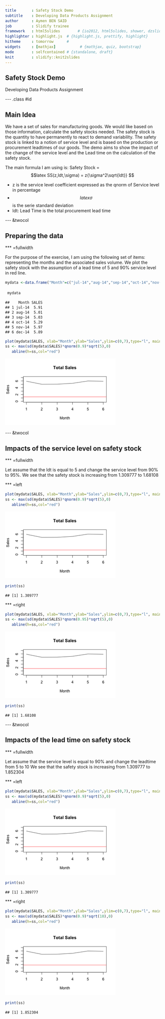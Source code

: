 ```yaml
---
title       : Safety Stock Demo
subtitle    : Developing Data Products Assignment
author      : Aymen BEN SAID
job         : Slidify trainee
framework   : html5slides        # {io2012, html5slides, shower, dzslides, ...}
highlighter : highlight.js  # {highlight.js, prettify, highlight}
hitheme     : tomorrow      # 
widgets     : [mathjax]           # {mathjax, quiz, bootstrap}
mode        : selfcontained # {standalone, draft}
knit        : slidify::knit2slides
---
```



## Safety Stock Demo
Developing Data Products Assignment


--- .class #id
## Main Idea
We have a set of sales for manufacturing goods. We would like based on those information, calculate the safety stocks needed. The safety stock is the quantity to have permanently to react to demand variability. The safety stock is linked to a notion of service level and is based on the production or procurement leadtimes of our goods.
The demo aims to show the impact of the change of the service level and the Lead time on the calculation of the safety stock.

The main formula I am using is: Safety Stock = 
$$latex
SS(z,ldt,\sigma) = z{\sigma^2\sqrt{ldt}}   
$$
- z is the service level coefficient expressed as the qnorm of Service level in percentage
- $$latex \sigma $$ is the serie standard deviation
- ldt: Lead Time is the total procurement lead time

--- &twocol
## Preparing the data
*** =fullwidth

For the purpose of the exercise, I am using the following set of items: representing the months and the associated sales volume. We plot the safety stock with the assumption of a lead time of 5 and 90% service level in red line.    


```r
mydata <-data.frame("Month"=c("jul-14","aug-14","sep-14","oct-14","nov-14","dec-14"),"SALES"=c(5.91,5.01,5.03,5.29,5.97,5.89))

 mydata
```

```
##    Month SALES
## 1 jul-14  5.91
## 2 aug-14  5.01
## 3 sep-14  5.03
## 4 oct-14  5.29
## 5 nov-14  5.97
## 6 dec-14  5.89
```

```r
plot(mydata$SALES, xlab="Month",ylab="Sales",ylim=c(0,7),type="l", main='Total Sales')
ss <- max(sd(mydata$SALES)*qnorm(0.9)*sqrt(5),0)
   abline(h=ss,col="red")
```

![plot of chunk block2](assets/fig/block2-1.png) 

--- &twocol
## Impacts of the service level on safety stock
*** =fullwidth

Let assume that the ldt is equal to 5 and change the service level from 90% to 95%.
We see that the safety stock is increasing from 1.309777 to 1.68108

*** =left

```r
plot(mydata$SALES, xlab="Month",ylab="Sales",ylim=c(0,7),type="l", main='Total Sales')
ss <- max(sd(mydata$SALES)*qnorm(0.9)*sqrt(5),0)
   abline(h=ss,col="red")
```

![plot of chunk block3](assets/fig/block3-1.png) 

```r
print(ss)
```

```
## [1] 1.309777
```
*** =right

```r
plot(mydata$SALES, xlab="Month",ylab="Sales",ylim=c(0,7),type="l", main='Total Sales')
ss <- max(sd(mydata$SALES)*qnorm(0.95)*sqrt(5),0)
   abline(h=ss,col="red")
```

![plot of chunk block4](assets/fig/block4-1.png) 

```r
print(ss)
```

```
## [1] 1.68108
```

--- &twocol
## Impacts of the lead time on safety stock
*** =fullwidth

Let assume that the service level is equal to 90% and change the leadtime from 5 to 10
We see that the safety stock is increasing from 1.309777 to 1.852304

*** =left

```r
plot(mydata$SALES, xlab="Month",ylab="Sales",ylim=c(0,7),type="l", main='Total Sales')
ss <- max(sd(mydata$SALES)*qnorm(0.9)*sqrt(5),0)
   abline(h=ss,col="red")
```

![plot of chunk block5](assets/fig/block5-1.png) 

```r
print(ss)
```

```
## [1] 1.309777
```
*** =right

```r
plot(mydata$SALES, xlab="Month",ylab="Sales",ylim=c(0,7),type="l", main='Total Sales')
ss <- max(sd(mydata$SALES)*qnorm(0.9)*sqrt(10),0)
   abline(h=ss,col="red")
```

![plot of chunk block6](assets/fig/block6-1.png) 

```r
print(ss)
```

```
## [1] 1.852304
```



